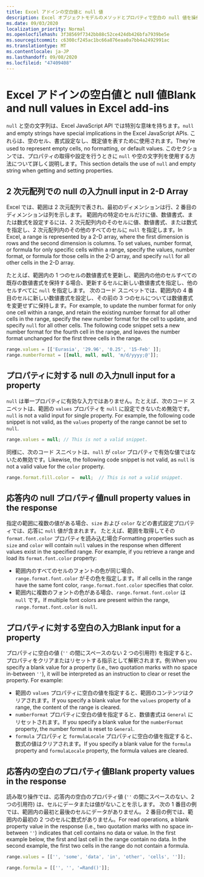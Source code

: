 ```yaml
---
title: Excel アドインの空白値と null 値
description: Excel オブジェクトモデルのメソッドとプロパティで空白の null 値を操作する方法について説明します。
ms.date: 09/03/2020
localization_priority: Normal
ms.openlocfilehash: 3f38569f7342bb88c52ce424db426bfa7939be5e
ms.sourcegitcommit: c6308cf245ac1bc66a876eaa0a7bb4a2492991ac
ms.translationtype: MT
ms.contentlocale: ja-JP
ms.lasthandoff: 09/08/2020
ms.locfileid: "47409408"
---
```

# <a name="blank-and-null-values-in-excel-add-ins"></a><span data-ttu-id="c7c1d-103">Excel アドインの空白値と null 値</span><span class="sxs-lookup"><span data-stu-id="c7c1d-103">Blank and null values in Excel add-ins</span></span>

<span data-ttu-id="c7c1d-104">`null` と空の文字列は、Excel JavaScript API では特別な意味を持ちます。</span><span class="sxs-lookup"><span data-stu-id="c7c1d-104">`null` and empty strings have special implications in the Excel JavaScript APIs.</span></span> <span data-ttu-id="c7c1d-105">これらは、空のセル、書式設定なし、既定値を表すために使用されます。</span><span class="sxs-lookup"><span data-stu-id="c7c1d-105">They're used to represent empty cells, no formatting, or default values.</span></span> <span data-ttu-id="c7c1d-106">このセクションでは、プロパティの取得や設定を行うときに `null` や空の文字列を使用する方法について詳しく説明します。</span><span class="sxs-lookup"><span data-stu-id="c7c1d-106">This section details the use of `null` and empty string when getting and setting properties.</span></span>

## <a name="null-input-in-2-d-array"></a><span data-ttu-id="c7c1d-107">2 次元配列での null の入力</span><span class="sxs-lookup"><span data-stu-id="c7c1d-107">null input in 2-D Array</span></span>

<span data-ttu-id="c7c1d-p102">Excel では、範囲は 2 次元配列で表され、最初のディメンションは行、2 番目のディメンションは列を示します。 範囲内の特定のセルだけに値、数値書式、または数式を設定するには、2 次元配列内のそのセルに値、数値書式、または数式を指定し、2 次元配列内のその他のすべてのセルに `null` を指定します。</span><span class="sxs-lookup"><span data-stu-id="c7c1d-p102">In Excel, a range is represented by a 2-D array, where the first dimension is rows and the second dimension is columns. To set values, number format, or formula for only specific cells within a range, specify the values, number format, or formula for those cells in the 2-D array, and specify `null` for all other cells in the 2-D array.</span></span>

<span data-ttu-id="c7c1d-p103">たとえば、範囲内の 1 つのセルの数値書式を更新し、範囲内の他のセルすべての既存の数値書式を保持する場合、更新するセルに新しい数値書式を指定し、他のセルすべてに `null` を指定します。 次のコード スニペットでは、範囲内の 4 番目のセルに新しい数値書式を設定し、その前の 3 つのセルについては数値書式を変更せずに保持します。</span><span class="sxs-lookup"><span data-stu-id="c7c1d-p103">For example, to update the number format for only one cell within a range, and retain the existing number format for all other cells in the range, specify the new number format for the cell to update, and specify `null` for all other cells. The following code snippet sets a new number format for the fourth cell in the range, and leaves the number format unchanged for the first three cells in the range.</span></span>

```js
range.values = [['Eurasia', '29.96', '0.25', '15-Feb' ]];
range.numberFormat = [[null, null, null, 'm/d/yyyy;@']];
```

## <a name="null-input-for-a-property"></a><span data-ttu-id="c7c1d-112">プロパティに対する null の入力</span><span class="sxs-lookup"><span data-stu-id="c7c1d-112">null input for a property</span></span>

<span data-ttu-id="c7c1d-p104">`null` は単一プロパティに有効な入力ではありません。たとえば、次のコード スニペットは、範囲の `values` プロパティを `null` に設定できないため無効です。</span><span class="sxs-lookup"><span data-stu-id="c7c1d-p104">`null` is not a valid input for single property. For example, the following code snippet is not valid, as the `values` property of the range cannot be set to `null`.</span></span>

```js
range.values = null; // This is not a valid snippet. 
```

<span data-ttu-id="c7c1d-115">同様に、次のコード スニペットは、`null` が `color` プロパティで有効な値ではないため無効です。</span><span class="sxs-lookup"><span data-stu-id="c7c1d-115">Likewise, the following code snippet is not valid, as `null` is not a valid value for the `color` property.</span></span>

```js
range.format.fill.color =  null;  // This is not a valid snippet. 
```

## <a name="null-property-values-in-the-response"></a><span data-ttu-id="c7c1d-116">応答内の null プロパティ値</span><span class="sxs-lookup"><span data-stu-id="c7c1d-116">null property values in the response</span></span>

<span data-ttu-id="c7c1d-p105">指定の範囲に複数の値がある場合、`size` および `color` などの書式設定プロパティでは、応答に `null` 値が含まれます。 たとえば、範囲を取得してその `format.font.color` プロパティを読み込む場合:</span><span class="sxs-lookup"><span data-stu-id="c7c1d-p105">Formatting properties such as `size` and `color` will contain `null` values in the response when different values exist in the specified range. For example, if you retrieve a range and load its `format.font.color` property:</span></span>

* <span data-ttu-id="c7c1d-119">範囲内のすべてのセルのフォントの色が同じ場合、`range.format.font.color` がその色を指定します。</span><span class="sxs-lookup"><span data-stu-id="c7c1d-119">If all cells in the range have the same font color, `range.format.font.color` specifies that color.</span></span>
* <span data-ttu-id="c7c1d-120">範囲内に複数のフォントの色がある場合、`range.format.font.color` は `null` です。</span><span class="sxs-lookup"><span data-stu-id="c7c1d-120">If multiple font colors are present within the range, `range.format.font.color` is `null`.</span></span>

## <a name="blank-input-for-a-property"></a><span data-ttu-id="c7c1d-121">プロパティに対する空白の入力</span><span class="sxs-lookup"><span data-stu-id="c7c1d-121">Blank input for a property</span></span>

<span data-ttu-id="c7c1d-p106">プロパティに空白の値 (`''` の間にスペースのない 2 つの引用符) を指定すると、プロパティをクリアまたはリセットする指示として解釈されます。例:</span><span class="sxs-lookup"><span data-stu-id="c7c1d-p106">When you specify a blank value for a property (i.e., two quotation marks with no space in-between `''`), it will be interpreted as an instruction to clear or reset the property. For example:</span></span>

* <span data-ttu-id="c7c1d-124">範囲の `values` プロパティに空白の値を指定すると、範囲のコンテンツはクリアされます。</span><span class="sxs-lookup"><span data-stu-id="c7c1d-124">If you specify a blank value for the `values` property of a range, the content of the range is cleared.</span></span>
* <span data-ttu-id="c7c1d-125">`numberFormat` プロパティに空白の値を指定すると、数値書式は `General` にリセットされます。</span><span class="sxs-lookup"><span data-stu-id="c7c1d-125">If you specify a blank value for the `numberFormat` property, the number format is reset to `General`.</span></span>
* <span data-ttu-id="c7c1d-126">`formula` プロパティと `formulaLocale` プロパティに空白の値を指定すると、数式の値はクリアされます。</span><span class="sxs-lookup"><span data-stu-id="c7c1d-126">If you specify a blank value for the `formula` property and `formulaLocale` property, the formula values are cleared.</span></span>

## <a name="blank-property-values-in-the-response"></a><span data-ttu-id="c7c1d-127">応答内の空白のプロパティ値</span><span class="sxs-lookup"><span data-stu-id="c7c1d-127">Blank property values in the response</span></span>

<span data-ttu-id="c7c1d-p107">読み取り操作では、応答内の空白のプロパティ値 (`''` の間にスペースのない、2 つの引用符) は、セルにデータまたは値がないことを示します。 次の 1 番目の例では、範囲内の最初と最後のセルにデータがありません。 2 番目の例では、範囲内の最初の 2 つのセルに数式がありません。</span><span class="sxs-lookup"><span data-stu-id="c7c1d-p107">For read operations, a blank property value in the response (i.e., two quotation marks with no space in-between `''`) indicates that cell contains no data or value. In the first example below, the first and last cell in the range contain no data. In the second example, the first two cells in the range do not contain a formula.</span></span>

```js
range.values = [['', 'some', 'data', 'in', 'other', 'cells', '']];
```

```js
range.formula = [['', '', '=Rand()']];
```
